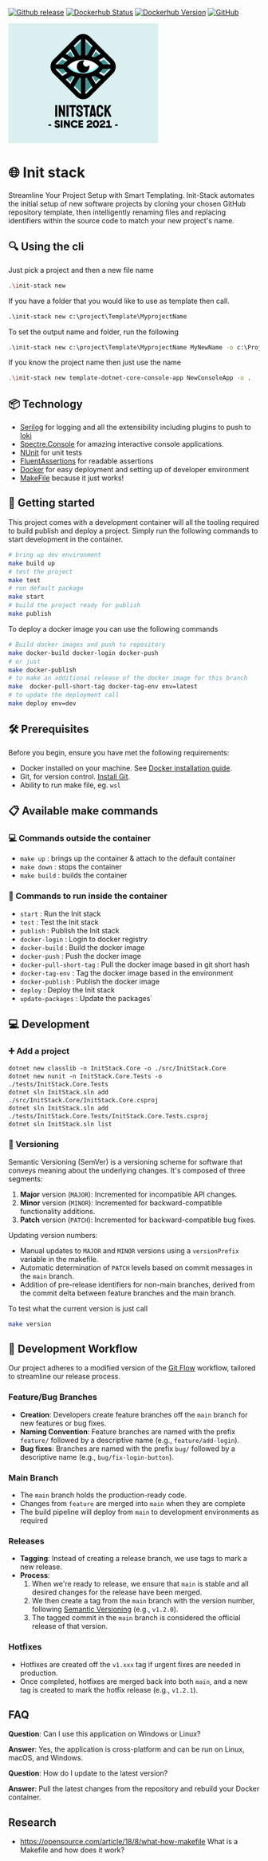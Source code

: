 [![Github release](https://img.shields.io/github/v/release/rolfwessels/init-stack)](https://github.com/rolfwessels/init-stack/releases)
[![Dockerhub Status](https://img.shields.io/badge/dockerhub-ok-blue.svg)](https://hub.docker.com/r/rolfwessels/init-stack/tags)
[![Dockerhub Version](https://img.shields.io/docker/v/rolfwessels/init-stack?sort=semver)](https://hub.docker.com/r/rolfwessels/init-stack/tags)
[![GitHub](https://img.shields.io/github/license/rolfwessels/init-stack)](https://github.com/rolfwessels/init-stack/licence.md)


![Init stack](./docs/logo.png)

# 🌐 Init stack

Streamline Your Project Setup with Smart Templating. Init-Stack automates the initial setup of new software projects by cloning your chosen GitHub repository template, then intelligently renaming files and replacing identifiers within the source code to match your new project's name.

## 🔍 Using the cli

Just pick a project and then a new file name

```bash
.\init-stack new 
```

If you have a folder that you would like to use as template then call.
```cmd
.\init-stack new c:\project\Template\MyprojectName 
```

To set the output name and folder, run the following
```cmd
.\init-stack new c:\project\Template\MyprojectName MyNewName -o c:\Project\
```

If you know the project name then just use the name
```bash
.\init-stack new template-dotnet-core-console-app NewConsoleApp -o .
```




## 📦 Technology

* [Serilog](https://serilog.net/) for logging and all the extensibility including plugins to push to [loki](https://grafana.com/oss/loki/)
* [Spectre.Console](https://spectreconsole.net/) for amazing interactive console applications.
* [NUnit](https://nunit.org/) for unit tests
* [FluentAssertions](https://fluentassertions.com/) for readable assertions
* [Docker](https://www.docker.com/)  for easy deployment and setting up of developer environment
* [MakeFile](https://opensource.com/article/18/8/what-how-makefile)  because it just works!


## 🚀 Getting started

This project comes with a development container will all the tooling required to build publish and deploy a project. Simply run the following commands to start development in the container.

```bash
# bring up dev environment
make build up
# test the project
make test
# run default package
make start
# build the project ready for publish
make publish
```

To deploy a docker image you can use the following commands

```bash
# Build docker images and push to repository
make docker-build docker-login docker-push 
# or just
make docker-publish
# to make an additional release of the docker image for this branch
make  docker-pull-short-tag docker-tag-env env=latest
# to update the deployment call
make deploy env=dev
```
## 🛠 Prerequisites

Before you begin, ensure you have met the following requirements:
- Docker installed on your machine. See [Docker installation guide](https://docs.docker.com/get-docker/).
- Git, for version control. [Install Git](https://git-scm.com/downloads).
- Ability to run make file, eg. `wsl` 

## 📋 Available make commands

### 💻 Commands outside the container

- `make up` : brings up the container & attach to the default container
- `make down` : stops the container
- `make build` : builds the container

### 🐳 Commands to run inside the container

- `start` : Run the Init stack
- `test` : Test the Init stack
- `publish` : Publish the Init stack
- `docker-login` : Login to docker registry
- `docker-build` : Build the docker image
- `docker-push` : Push the docker image
- `docker-pull-short-tag` : Pull the docker image based in git short hash
- `docker-tag-env` : Tag the docker image based in the environment
- `docker-publish` : Publish the docker image
- `deploy` : Deploy the Init stack
- `update-packages` : Update the packages`

## 💻 Development

### ➕ Add a project

```
dotnet new classlib -n InitStack.Core -o ./src/InitStack.Core
dotnet new nunit -n InitStack.Core.Tests -o ./tests/InitStack.Core.Tests
dotnet sln InitStack.sln add ./src/InitStack.Core/InitStack.Core.csproj
dotnet sln InitStack.sln add ./tests/InitStack.Core.Tests/InitStack.Core.Tests.csproj
dotnet sln InitStack.sln list
```

### 🔄 Versioning

Semantic Versioning (SemVer) is a versioning scheme for software that conveys meaning about the underlying changes. It's composed of three segments:

1. **Major** version (`MAJOR`): Incremented for incompatible API changes.
2. **Minor** version (`MINOR`): Incremented for backward-compatible functionality additions.
3. **Patch** version (`PATCH`): Incremented for backward-compatible bug fixes.

Updating version numbers:

- Manual updates to `MAJOR` and `MINOR` versions using a `versionPrefix` variable in the makefile.
- Automatic determination of `PATCH` levels based on commit messages in the `main` branch.
- Addition of pre-release identifiers for non-main branches, derived from the commit delta between feature branches and the main branch.

To test what the current version is just call

```bash
make version
```

## 🔄 Development Workflow

Our project adheres to a modified version of the [Git Flow](https://nvie.com/posts/a-successful-git-branching-model/) workflow, tailored to streamline our release process.

### Feature/Bug Branches

- **Creation**: Developers create feature branches off the `main` branch for new features or bug fixes.
- **Naming Convention**: Feature branches are named with the prefix `feature/` followed by a descriptive name (e.g., `feature/add-login`).
- **Bug fixes**: Branches are named with the prefix `bug/` followed by a descriptive name (e.g., `bug/fix-login-button`).

### Main Branch

- The `main` branch holds the production-ready code.
- Changes from `feature` are merged into `main` when they are complete
- The build pipeline will deploy from `main` to development environments as required

### Releases

- **Tagging**: Instead of creating a release branch, we use tags to mark a new release.
- **Process**:
  1. When we're ready to release, we ensure that `main` is stable and all desired changes for the release have been merged.
  2. We then create a tag from the `main` branch with the version number, following [Semantic Versioning](https://semver.org/) (e.g., `v1.2.0`).
  4. The tagged commit in the `main` branch is considered the official release of that version.

### Hotfixes

- Hotfixes are created off the `v1.xxx` tag if urgent fixes are needed in production.
- Once completed, hotfixes are merged back into both `main`, and a new tag is created to mark the hotfix release (e.g., `v1.2.1`).

## FAQ

**Question**: Can I use this application on Windows or Linux?

**Answer**: Yes, the application is cross-platform and can be run on Linux, macOS, and Windows.

**Question**: How do I update to the latest version?

**Answer**: Pull the latest changes from the repository and rebuild your Docker container.

## Research

- <https://opensource.com/article/18/8/what-how-makefile> What is a Makefile and how does it work?
